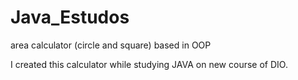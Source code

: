 # Java_Estudos
area calculator (circle and square) based in OOP 

I created this calculator while studying JAVA on new course of DIO.  
